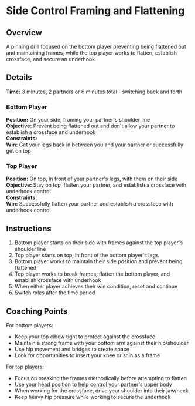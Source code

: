 # Side Control Framing and Flattening

## Overview
A pinning drill focused on the bottom player preventing being flattened out and maintaining frames, while the top player works to flatten, establish crossface, and secure an underhook.

## Details
**Time:** 3 minutes, 2 partners or 6 minutes total - switching back and forth  

### Bottom Player
**Position:** On your side, framing your partner's shoulder line  
**Objective:** Prevent being flattened out and don't allow your partner to establish a crossface and underhook  
**Constraints:**  
**Win:** Get your legs back in between you and your partner or successfully get on top  

### Top Player
**Position:** On top, in front of your partner's legs, with them on their side  
**Objective:** Stay on top, flatten your partner, and establish a crossface with underhook control  
**Constraints:**  
**Win:** Successfully flatten your partner and establish a crossface with underhook control  

## Instructions
1. Bottom player starts on their side with frames against the top player's shoulder line
2. Top player starts on top, in front of the bottom player's legs
3. Bottom player works to maintain their side position and prevent being flattened
4. Top player works to break frames, flatten the bottom player, and establish crossface with underhook
5. When either player achieves their win condition, reset and continue
6. Switch roles after the time period

## Coaching Points
For bottom players:
- Keep your top elbow tight to protect against the crossface
- Maintain a strong frame with your bottom arm against their hip/shoulder
- Use hip movement and bridges to create space
- Look for opportunities to insert your knee or shin as a frame

For top players:
- Focus on breaking the frames methodically before attempting to flatten
- Use your head position to help control your partner's upper body
- When working for the crossface, drive your shoulder into their jaw/neck
- Keep heavy hip pressure while working to secure the underhook
